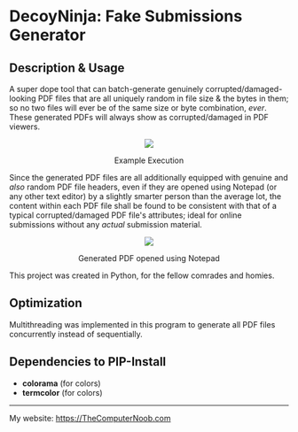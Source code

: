 # DecoyNinja: Fake Submissions Generator

## Description & Usage
A super dope tool that can batch-generate genuinely corrupted/damaged-looking PDF files that are all uniquely random in file size & the bytes in them; so no two files will ever be of the same size or byte combination, *ever*. These generated PDFs will always show as corrupted/damaged in PDF viewers.

<div align="center">
<img src="https://raw.githubusercontent.com/SHUR1K-N/DecoyNinja-Fake-Submissions-Generator/master/Images/Example.png" >
<p>Example Execution</p>
</div>

Since the generated PDF files are all additionally equipped with genuine and *also* random PDF file headers, even if they are opened using Notepad (or any other text editor) by a slightly smarter person than the average lot, the content within each PDF file shall be found to be consistent with that of a typical corrupted/damaged PDF file's attributes; ideal for online submissions without any *actual* submission material.

<div align="center">
<img src="https://raw.githubusercontent.com/SHUR1K-N/DecoyNinja-Fake-Submissions-Generator/master/Images/Notepad%20Example.png" >
<p>Generated PDF opened using Notepad</p>
</div>

This project was created in Python, for the fellow comrades and homies.

## Optimization
Multithreading was implemented in this program to generate all PDF files concurrently instead of sequentially.

## Dependencies to PIP-Install
- **colorama** (for colors)
- **termcolor** (for colors)

------------

My website: https://TheComputerNoob.com
